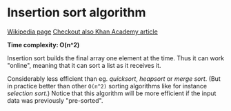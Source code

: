 # Insertion sort algorithm

[Wikipedia page](https://www.khanacademy.org/computing/computer-science/algorithms/insertion-sort/a/insertion-sort)
[Checkout also Khan Academy article](https://en.wikipedia.org/wiki/Insertion_sort)

**Time complexity: O(n^2)**

Insertion sort builds the final array one element at the time. Thus it can work "online", meaning
that it can sort a list as it receives it.

Considerably less efficient than eg. _quicksort_, _heapsort_ or _merge sort_. (But in practice
better than other `O(n^2)` sorting algorithms like for instance _selection sort_.) Notice that this
algorithm will be more efficient if the input data was previously "pre-sorted".
